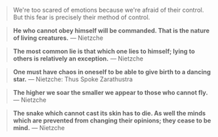 > We're too scared of emotions because we're afraid of their control. But this fear is precisely their method of control. 

>**He who cannot obey himself will be commanded. That is the nature of living creatures.**
—  Nietzche

>**The most common lie is that which one lies to himself; lying to others is relatively an exception.**
— Nietzche

>**One must have chaos in oneself to be able to give birth to a dancing star.**
— Nietzche: Thus Spoke Zarathustra

> **The higher we soar the smaller we appear to those who cannot fly.**
— Nietzche

> **The snake which cannot cast its skin has to die. As well the minds which are prevented from changing their opinions; they cease to be mind.**
— Nietzche